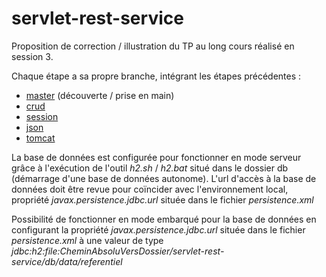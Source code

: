 # servlet-rest-service

Proposition de correction / illustration du TP au long cours réalisé en session 3.

Chaque étape a sa propre branche, intégrant les étapes précédentes :

- [master](https://github.com/simplon-promo-pe-2/servlet-rest-service) (découverte / prise en main)
- [crud](https://github.com/simplon-promo-pe-2/servlet-rest-service/tree/crud)
- [session](https://github.com/simplon-promo-pe-2/servlet-rest-service/tree/session)
- [json](https://github.com/simplon-promo-pe-2/servlet-rest-service/tree/json)
- [tomcat](https://github.com/simplon-promo-pe-2/servlet-rest-service/tree/tomcat)

La base de données est configurée pour fonctionner en mode serveur grâce à l'exécution de l'outil *h2.sh* / *h2.bat* situé dans le dossier db (démarrage d'une base de données autonome). L'url d'accès à la base de données doit être revue pour coïncider avec l'environnement local, propriété *javax.persistence.jdbc.url* située dans le fichier *persistence.xml*

Possibilité de fonctionner en mode embarqué pour la base de données en configurant la propriété *javax.persistence.jdbc.url* située dans le fichier *persistence.xml* à une valeur de type *jdbc:h2:file:CheminAbsoluVersDossier/servlet-rest-service/db/data/referentiel*
